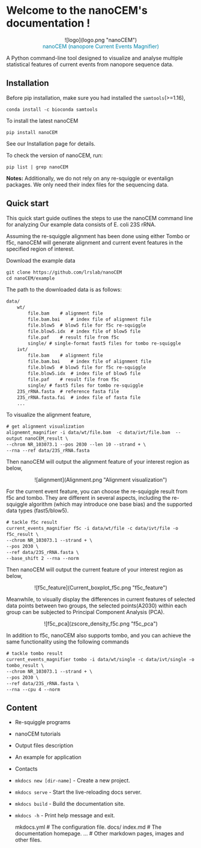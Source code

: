 # Welcome to the nanoCEM's documentation !


 <center>![logo](logo.png "nanoCEM") </center>


<center><span style="color:#0084A9;">nanoCEM (nanopore Current Events Magnifier) </span></center>

A Python command-line tool designed to  visualize and analyse multiple statistical features of current events from nanopore sequence data.

## Installation

Before pip installation, make sure you had installed the `samtools`(>=1.16),

    conda install -c bioconda samtools 

To install the latest nanoCEM

    pip install nanoCEM

See our Installation page for details. 

To check the version of nanoCEM, run:

    pip list | grep nanoCEM


 **Notes:** Additionally, we do not rely on any re-squiggle or eventalign packages. We only need their index files for the sequencing data.



## Quick start
This quick start guide outlines the steps to use the nanoCEM command line for analyzing 
Our example data consists of E. coli 23S rRNA. 

Assuming the re-squiggle alignment has been done using either Tombo or f5c,
nanoCEM will generate alignment and current event features in the specified region of interest.

Download the example data

    git clone https://github.com/lrslab/nanoCEM
    cd nanoCEM/example

The path to the downloaded data is as follows:

    data/
        wt/
            file.bam    # alignment file
            file.bam.bai    # index file of alignment file
            file.blow5  # blow5 file for f5c re-squiggle
            file.blow5.idx  # index file of blow5 file
            file.paf    # result file from f5c
            single/ # single-format fast5 files for tombo re-squiggle
        ivt/
            file.bam    # alignment file
            file.bam.bai    # index file of alignment file
            file.blow5  # blow5 file for f5c re-squiggle
            file.blow5.idx  # index file of blow5 file
            file.paf    # result file from f5c
            single/ # fast5 files for tombo re-squiggle
        23S_rRNA.fasta  # reference fasta file
        23S_rRNA.fasta.fai  # index file of fasta file
        ...     

To visualize the alignment feature, 

    # get alignment visualization 
    alignemnt_magnifier -i data/wt/file.bam  -c data/ivt/file.bam  --output nanoCEM_result \
    --chrom NR_103073.1 --pos 2030 --len 10 --strand + \
    --rna --ref data/23S_rRNA.fasta 

Then nanoCEM will output the alignment feature of your interest region as below,

<center>![alignment](Alignment.png "Alignment visualization") </center>

For the current event feature, you can choose the re-squiggle result from f5c and tombo. 
They are different in several aspects, including the re-squiggle algorithm 
(which may introduce one base bias) and the supported data types (fast5/blow5).

    # tackle f5c result
    current_events_magnifier f5c -i data/wt/file -c data/ivt/file -o f5c_result \
    --chrom NR_103073.1 --strand + \
    --pos 2030 \
    --ref data/23S_rRNA.fasta \
    --base_shift 2 --rna --norm

Then nanoCEM will output the current feature of your interest region as below,

<center>![f5c_feature](Current_boxplot_f5c.png "f5c_feature") </center>

Meanwhile, to visually display the differences in current features 
of selected data points between two groups, 
the selected points(A2030) within each group can be subjected to Principal Component Analysis (PCA).

<center>![f5c_pca](zscore_density_f5c.png "f5c_pca") </center>

In addition to f5c, nanoCEM also supports tombo, 
and you can achieve the same functionality using the following commands

    # tackle tombo result
    current_events_magnifier tombo -i data/wt/single -c data/ivt/single -o tombo_result \
    --chrom NR_103073.1 --strand + \
    --pos 2030 \
    --ref data/23S_rRNA.fasta \
    --rna --cpu 4 --norm
## Content

* Re-squiggle programs
* nanoCEM tutorials
* Output files description
* An example for application
* Contacts
* `mkdocs new [dir-name]` - Create a new project.
* `mkdocs serve` - Start the live-reloading docs server.
* `mkdocs build` - Build the documentation site.
* `mkdocs -h` - Print help message and exit.



    mkdocs.yml    # The configuration file.
    docs/
        index.md  # The documentation homepage.
        ...       # Other markdown pages, images and other files.

